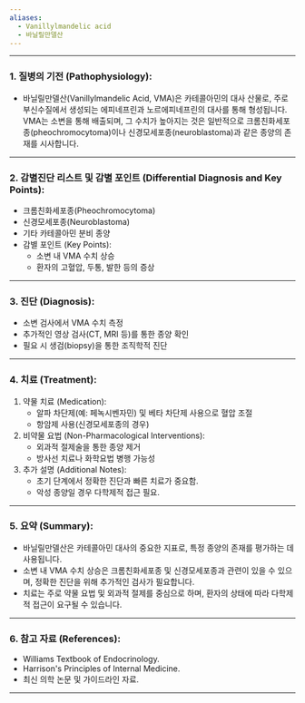 ```yaml
---
aliases:
  - Vanillylmandelic acid
  - 바닐릴만델산
---
```


---

### 1. 질병의 기전 (Pathophysiology):

- 바닐릴만델산(Vanillylmandelic Acid, VMA)은 카테콜아민의 대사 산물로, 주로 부신수질에서 생성되는 에피네프린과 노르에피네프린의 대사를 통해 형성됩니다. VMA는 소변을 통해 배출되며, 그 수치가 높아지는 것은 일반적으로 크롬친화세포종(pheochromocytoma)이나 신경모세포종(neuroblastoma)과 같은 종양의 존재를 시사합니다.

---

### 2. 감별진단 리스트 및 감별 포인트 (Differential Diagnosis and Key Points):

- 크롬친화세포종(Pheochromocytoma)
- 신경모세포종(Neuroblastoma)
- 기타 카테콜아민 분비 종양
- 감별 포인트 (Key Points): 
  - 소변 내 VMA 수치 상승
  - 환자의 고혈압, 두통, 발한 등의 증상

---

### 3. 진단 (Diagnosis):

- 소변 검사에서 VMA 수치 측정
- 추가적인 영상 검사(CT, MRI 등)를 통한 종양 확인
- 필요 시 생검(biopsy)을 통한 조직학적 진단

---

### 4. 치료 (Treatment):

1. 약물 치료 (Medication):
    - 알파 차단제(예: 페녹시벤자민) 및 베타 차단제 사용으로 혈압 조절
    - 항암제 사용(신경모세포종의 경우)
2. 비약물 요법 (Non-Pharmacological Interventions):
    - 외과적 절제술을 통한 종양 제거
    - 방사선 치료나 화학요법 병행 가능성
3. 추가 설명 (Additional Notes):
    - 초기 단계에서 정확한 진단과 빠른 치료가 중요함.
    - 악성 종양일 경우 다학제적 접근 필요.

---

### 5. 요약 (Summary):

- 바닐릴만델산은 카테콜아민 대사의 중요한 지표로, 특정 종양의 존재를 평가하는 데 사용됩니다.
- 소변 내 VMA 수치 상승은 크롬친화세포종 및 신경모세포종과 관련이 있을 수 있으며, 정확한 진단을 위해 추가적인 검사가 필요합니다.
- 치료는 주로 약물 요법 및 외과적 절제를 중심으로 하며, 환자의 상태에 따라 다학제적 접근이 요구될 수 있습니다.

---

### 6. 참고 자료 (References):

- Williams Textbook of Endocrinology.
- Harrison's Principles of Internal Medicine.
- 최신 의학 논문 및 가이드라인 자료.

---